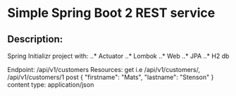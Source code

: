 # Simple Spring Boot 2 REST service

## Description:
Spring Initializr project with:
..* Actuator
..* Lombok
..* Web
..* JPA
..* H2 db

Endpoint: /api/v1/customers
Resources: 
get i.e /api/v1/customers/, /api/v1/customers/1
post {
    "firstname": "Mats",
    "lastname": "Stenson"
}
content type: application/json